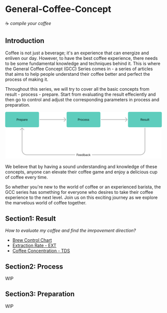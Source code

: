 # General-Coffee-Concept
☕️ _compile your coffee_

## Introduction
Coffee is not just a beverage; it's an experience that can energize and enliven our day. However, to have the best coffee experience, there needs to be some fundamental knowledge and techniques behind it. This is where the General Coffee Concept (GCC) Series comes in - a series of articles that aims to help people understand their coffee better and perfect the process of making it.

Throughout this series, we will try to cover all the basic concepts from result - process - prepare. Start from evaluating the result effeciently and then go to control and adjust the corresponding parameters in process and preparation.

![GCC Series MAP](/static/series-map.png)

We believe that by having a sound understanding and knowledge of these concepts, anyone can elevate their coffee game and enjoy a delicious cup of coffee every time.

So whether you're new to the world of coffee or an experienced barista, the GCC series has something for everyone who desires to take their coffee experience to the next level. Join us on this exciting journey as we explore the marvelous world of coffee together.
 

## **Section1: Result**
_How to evaluate my coffee and find the imrpovement direction?_
 - [Brew Control Chart](/section-result/Brew-Control-Chart/index.md)
 - [Extraction Rate - EXT](/section-result/Extraction-Rate-EXT/index.md)
 - [Coffee Concentration - TDS](/section-result/Coffee-Concentration-TDS/index.md)

 ## **Section2: Process**
 WIP

 ## **Section3: Preparation**
 WIP